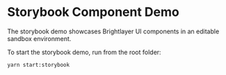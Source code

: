 # Storybook Component Demo

The storybook demo showcases Brightlayer UI components in an editable sandbox environment.

To start the storybook demo, run from the root folder:

```shell
yarn start:storybook
```
